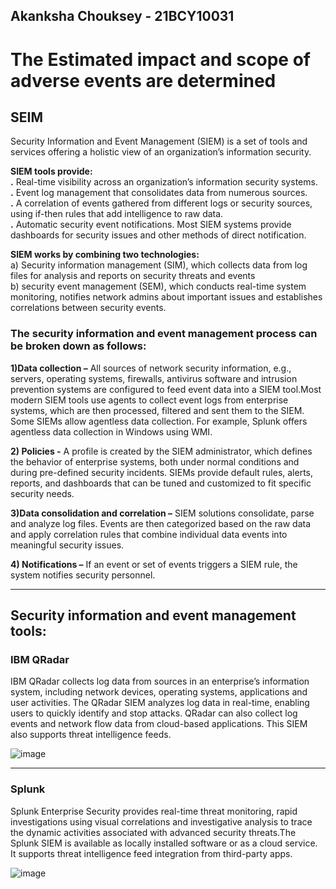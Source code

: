 ## Akanksha Chouksey - 21BCY10031
<h1>The Estimated impact and scope of adverse events are determined</h1>

<h2>SEIM</h2>
Security Information and Event Management (SIEM) is a set of tools and services offering a holistic view of an organization’s information security.<br>

**SIEM tools provide:**<br>
**.** Real-time visibility across an organization’s information security systems.<br>
**.** Event log management that consolidates data from numerous sources.<br>
**.** A correlation of events gathered from different logs or security sources, using if-then rules that add intelligence to raw data.<br>
**.** Automatic security event notifications. Most SIEM systems provide dashboards for security issues and other methods of direct notification.<br>

**SIEM works by combining two technologies:**<br>
a) Security information management (SIM), which collects data from log files for analysis and reports on security threats and events <br>
b) security event management (SEM), which conducts real-time system monitoring, notifies network admins about important issues and establishes correlations between security events.<br>

<h3>The security information and event management process can be broken down as follows:</h3>

**1)Data collection –** All sources of network security information, e.g., servers, operating systems, firewalls, antivirus software and intrusion prevention systems are configured to feed event data into a SIEM tool.Most modern SIEM tools use agents to collect event logs from enterprise systems, which are then processed, filtered and sent them to the SIEM. Some SIEMs allow agentless data collection. For example, Splunk offers agentless data collection in Windows using WMI.<br>

**2) Policies -**  A profile is created by the SIEM administrator, which defines the behavior of enterprise systems, both under normal conditions and during pre-defined security incidents. SIEMs provide default rules, alerts, reports, and dashboards that can be tuned and customized to fit specific security needs.<br>

**3)Data consolidation and correlation –**  SIEM solutions consolidate, parse and analyze log files. Events are then categorized based on the raw data and apply correlation rules that combine individual data events into meaningful security issues.<br>

**4) Notifications –** If an event or set of events triggers a SIEM rule, the system notifies security personnel.
<hr>
<h2>Security information and event management tools:</h2>
<h3>IBM QRadar</h3>
IBM QRadar collects log data from sources in an enterprise’s information system, including network devices, operating systems, applications and user activities.
The QRadar SIEM analyzes log data in real-time, enabling users to quickly identify and stop attacks. QRadar can also collect log events and network flow data from cloud-based applications. This SIEM also supports threat intelligence feeds.<br>

![image](https://github.com/hiyasharma/Team-Detect-vulnerabilities/assets/100219040/c5d30559-25af-42da-8b77-5e8815b4aecc)

<hr>
<h3>Splunk </h3>

Splunk Enterprise Security provides real-time threat monitoring, rapid investigations using visual correlations and investigative analysis to trace the dynamic activities associated with advanced security threats.The Splunk SIEM is available as locally installed software or as a cloud service. It supports threat intelligence feed integration from third-party apps.<br>

![image](https://github.com/hiyasharma/Team-Detect-vulnerabilities/assets/100219040/60e74c26-fa1f-4065-b978-27517ea99deb)


